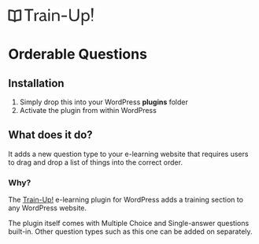<img src="https://raw.githubusercontent.com/amk221/train-up/master/docs/img/logo.png" width="173" height="35">

# Orderable Questions

## Installation

1. Simply drop this into your WordPress __plugins__ folder
2. Activate the plugin from within WordPress

## What does it do?

It adds a new question type to your e-learning website that requires users to drag and drop a list of things into the correct order.

### Why?

The [Train-Up!](https://github.com/amk221/train-up) e-learning plugin for WordPress adds a training section to any WordPress website.

The plugin itself comes with Multiple Choice and Single-answer questions built-in. Other question types such as this one can be added on separately.